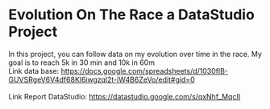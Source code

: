 # Evolution On The Race a DataStudio Project
In this project, you can follow data on my evolution over time in the race. My goal is to reach 5k in 30 min and 10k in 60m
<br> Link data base: https://docs.google.com/spreadsheets/d/1030flB-GUVSRgeV6V4df68Kl6iwgzql2t-iW4B6ZeVo/edit#gid=0 </br>
<br>Link Report DataStudio: https://datastudio.google.com/s/qxNhf_MqcII</br>
